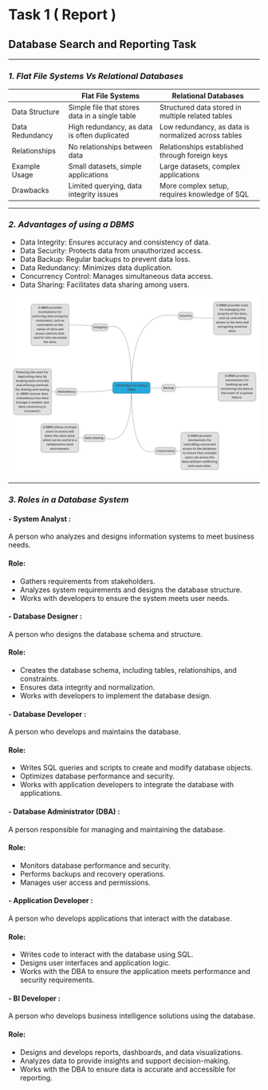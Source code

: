 ﻿# Task 1 ( Report )
## Database Search and Reporting Task
--------------------------------------

### *1. Flat File Systems Vs Relational Databases*

|                    | Flat File Systems                              | Relational Databases                                |
|--------------------|------------------------------------------------|-----------------------------------------------------|
| Data Structure     | Simple file that stores data in a single table | Structured data stored in multiple related tables   |
| Data Redundancy    | High redundancy, as data is often duplicated   | Low redundancy, as data is normalized across tables |
| Relationships      | No relationships between data                  | Relationships established through foreign keys      |
| Example Usage      | Small datasets, simple applications            | Large datasets, complex applications                |
| Drawbacks          | Limited querying, data integrity issues        | More complex setup, requires knowledge of SQL       |

---------------------------------------------------------



### *2. Advantages of using a DBMS*



- Data Integrity: Ensures accuracy and consistency of data.
- Data Security: Protects data from unauthorized access.
- Data Backup: Regular backups to prevent data loss.
- Data Redundancy: Minimizes data duplication.
- Concurrency Control: Manages simultaneous data access.
- Data Sharing: Facilitates data sharing among users.



![Advantages of using a DBMS](./images/AdvantagesOfDBMS.PNG)



----------------------------------------------------------------

### *3. Roles in a Database System*

#### - System Analyst :
A person who analyzes and designs information systems to meet business needs.
#### Role:
- Gathers requirements from stakeholders.
- Analyzes system requirements and designs the database structure.
- Works with developers to ensure the system meets user needs.



#### - Database Designer :
A person who designs the database schema and structure.
#### Role:
- Creates the database schema, including tables, relationships, and constraints.
- Ensures data integrity and normalization.
- Works with developers to implement the database design.
	


#### - Database Developer :
A person who develops and maintains the database.
#### Role:
- Writes SQL queries and scripts to create and modify database objects.
- Optimizes database performance and security.
- Works with application developers to integrate the database with applications.

#### - Database Administrator (DBA) :
A person responsible for managing and maintaining the database.
#### Role:
- Monitors database performance and security.
- Performs backups and recovery operations.
- Manages user access and permissions.
	
#### - Application Developer :
A person who develops applications that interact with the database.
#### Role:
- Writes code to interact with the database using SQL.
- Designs user interfaces and application logic.
- Works with the DBA to ensure the application meets performance and security requirements.
	
#### - BI Developer :
A person who develops business intelligence solutions using the database.
#### Role:
- Designs and develops reports, dashboards, and data visualizations.
- Analyzes data to provide insights and support decision-making.
- Works with the DBA to ensure data is accurate and accessible for reporting.
